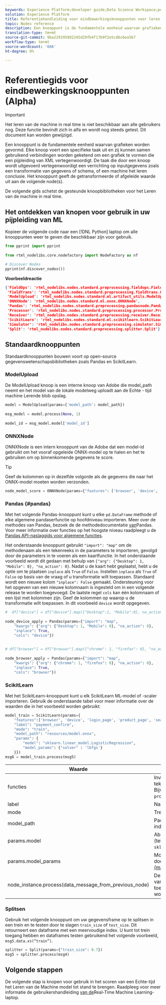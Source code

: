```yaml
---
keywords: Experience Platform;developer guide;Data Science Workspace;popular topics;Real-time Machine Learning;node reference;
solution: Experience Platform
title: Referentiehandleiding voor eindbewerkingsknooppunten voor leren van machines
topic: Nodes reference
description: Een knooppunt is de fundamentele eenheid waarvan grafieken worden gevormd. Elke knoop voert een specifieke taak uit en zij kunnen samen gebruikend verbindingen worden geketend om een grafiek te vormen die een pijpleiding van XML vertegenwoordigt. De taak die door een knoop wordt uitgevoerd vertegenwoordigt een verrichting op inputgegevens zoals een transformatie van gegevens of schema, of een machine het leren conclusie. Het knooppunt geeft de getransformeerde of afgeleide waarde uit aan de volgende node(s).
translation-type: tm+mt
source-git-commit: 9ba229195892245d29fb4f17b9f2e5cd6c6ea567
workflow-type: tm+mt
source-wordcount: '666'
ht-degree: 0%

---
```



# Referentiegids voor eindbewerkingsknooppunten (Alpha)

>[!IMPORTANT]
>
>Het leren van de machine in real time is niet beschikbaar aan alle gebruikers nog. Deze functie bevindt zich in alfa en wordt nog steeds getest. Dit document kan worden gewijzigd.

Een knooppunt is de fundamentele eenheid waarvan grafieken worden gevormd. Elke knoop voert een specifieke taak uit en zij kunnen samen gebruikend verbindingen worden geketend om een grafiek te vormen die een pijpleiding van XML vertegenwoordigt. De taak die door een knoop wordt uitgevoerd vertegenwoordigt een verrichting op inputgegevens zoals een transformatie van gegevens of schema, of een machine het leren conclusie. Het knooppunt geeft de getransformeerde of afgeleide waarde uit aan de volgende node(s).

De volgende gids schetst de gesteunde knoopbibliotheken voor het Leren van de machine in real time.

## Het ontdekken van knopen voor gebruik in uw pijpleiding van ML

Kopieer de volgende code naar een [!DNL Python] laptop om alle knooppunten weer te geven die beschikbaar zijn voor gebruik.

```python
from pprint import pprint
 
from rtml_nodelibs.core.nodefactory import NodeFactory as nf
```

```python
# Discover Nodes
pprint(nf.discover_nodes())
```

**Voorbeeldreactie**

```json
{'FieldOps': 'rtml_nodelibs.nodes.standard.preprocessing.fieldops.FieldOps',
 'FieldTrans': 'rtml_nodelibs.nodes.standard.preprocessing.fieldtrans.FieldTrans',
 'ModelUpload': 'rtml_nodelibs.nodes.standard.ml.artifact_utils.ModelUpload',
 'ONNXNode': 'rtml_nodelibs.nodes.standard.ml.onnx.ONNXNode',
 'Pandas': 'rtml_nodelibs.nodes.standard.preprocessing.pandasnode.Pandas',
 'Processor': 'rtml_nodelibs.nodes.standard.preprocessing.processor.Processor',
 'Receiver': 'rtml_nodelibs.nodes.standard.preprocessing.receiver.Receiver',
 'ScikitLearn': 'rtml_nodelibs.nodes.standard.ml.scikitlearn.ScikitLearn',
 'Simulator': 'rtml_nodelibs.nodes.standard.preprocessing.simulator.Simulator',
 'Split': 'rtml_nodelibs.nodes.standard.preprocessing.splitter.Split'}
```

## Standaardknooppunten

Standaardknooppunten bouwen voort op open-source gegevenswetenschapsbibliotheken zoals Pandas en ScikitLearn.

### ModelUpload

De ModelUpload knoop is een interne knoop van Adobe die model_path neemt en het model van de lokale modelweg uploadt aan de Echte - tijd machine Lerende blob opslag.

```python
model = ModelUpload(params={'model_path': model_path})
  
msg_model = model.process(None, 1)
  
model_id = msg_model.model['model_id']
```

### ONNXNode

ONNXNode is een intern knooppunt van de Adobe dat een model-id gebruikt om het vooraf opgeleide ONNX-model op te halen en het te gebruiken om op binnenkomende gegevens te score.

>[!TIP]
>
>Geef de kolommen op in dezelfde volgorde als de gegevens die naar het ONNX-model moeten worden verzonden.

```python
node_model_score = ONNXNode(params={"features": ['browser', 'device', 'login_page', 'product_page', 'search_page'], "model_id": model_id})
```

### Pandas {#pandas}

Met het volgende Pandas-knooppunt kunt u elke `pd.DataFrame` methode of elke algemene pandaserfunctie op hoofdniveau importeren. Meer over de methodes van Pandas, bezoek de de methodedocumentatie [van](https://pandas.pydata.org/pandas-docs/stable/reference/api/pandas.DataFrame.html)Pandas. Voor meer informatie over functies op het hoogste niveau raadpleegt u de [Pandas API-naslaggids voor algemene functies](https://pandas.pydata.org/pandas-docs/stable/reference/general_functions.html).

Het onderstaande knooppunt gebruikt `"import": "map"` om de methodenaam als een tekenreeks in de parameters te importeren, gevolgd door de parameters in te voeren als een kaartfunctie. In het onderstaande voorbeeld wordt dit gedaan met behulp van `{"arg": {"Desktop": 1, "Mobile": 0}, "na_action": 0}`. Nadat u de kaart hebt geplaatst, hebt u de optie om te plaatsen `inplace` als `True` of `False`. Instellen `inplace` als `True` of `False` op basis van de vraag of u transformatie wilt toepassen. Standaard wordt een nieuwe kolom `"inplace": False` gemaakt. Ondersteuning voor het opgeven van een nieuwe kolomnaam is ingesteld om in een volgende release te worden toegevoegd. De laatste regel `cols` kan één kolomnaam of een lijst met kolommen zijn. Geef de kolommen op waarop u de transformatie wilt toepassen. In dit voorbeeld `device` wordt opgegeven.

```python
#  df["device"] = df["device"].map({"Desktop":1, "Mobile":0}, na_action=0)
 
node_device_apply = Pandas(params={"import": "map",
    "kwargs": {"arg": {"Desktop": 1, "Mobile": 0}, "na_action": 0},
    "inplace": True,
    "cols": "device"})
 
 
# df["browser"] = df["browser"].map({"chrome": 1, "firefox": 0}, "na_action": 0})
 
node_browser_apply = Pandas(params={"import": "map",
    "kwargs": {"arg": {"chrome": 1, "firefox": 0}, "na_action": 0},
    "inplace": True,
    "cols": "browser"})
```

### ScikitLearn

Met het ScikitLearn-knooppunt kunt u elk ScikitLearn ML-model of -scaler importeren. Gebruik de onderstaande tabel voor meer informatie over de waarden die in het voorbeeld worden gebruikt:

```python
model_train = ScikitLearn(params={
    "features":['browser', 'device', 'login_page', 'product_page', 'search_page'],
    "label": "payment_confirm",
    "mode": "train",
    "model_path": "resources/model.onnx",
    "params": {
        "model": "sklearn.linear_model.LogisticRegression",
        "model_params": {"solver" : 'lbfgs'}
    }})
msg6 = model_train.process(msg5)
```

| Waarde | Beschrijving |
| --- | --- |
| functies | Invoerfuncties voor het model (lijst met tekenreeksen). <br> Bijvoorbeeld: `browser`, `device`, `login_page`, `product_page`, `search_page` |
| label | Naam van doelkolom (tekenreeks). |
| mode | Trein/test (tekenreeks). |
| model_path | Pad naar het model lokaal opslaan in onx-indeling. |
| params.model | Absoluut importpad naar het model (tekenreeks), bijvoorbeeld: `sklearn.linear_model.LogisticRegression`. |
| params.model_params | Modelhyperparameters raadpleegt u de documentatie over de [sklearn API (map/dict)](https://scikit-learn.org/stable/modules/generated/sklearn.linear_model.LogisticRegression.html) voor meer informatie. |
| node_instance.process(data_message_from_previous_node) | De methode `process()` neemt DataMsg van de vorige knoop en past transformatie toe. Dit hangt van de huidige knoop af die wordt gebruikt. |

### Splitsen

Gebruik het volgende knooppunt om uw gegevensframe op te splitsen in een trein en te testen door te slagen `train_size` of `test_size`. Dit retourneert een dataframe met een meervoudige index. U kunt tot trein toegang hebben en dataframes testen gebruikend het volgende voorbeeld, `msg5.data.xs(“train”)`.

```python
splitter = Split(params={"train_size": 0.7})
msg5 = splitter.process(msg4)
```

## Volgende stappen

De volgende stap is knopen voor gebruik in het scoren van een Echte-tijd het Leren van de Machine model tot stand te brengen. Raadpleeg voor meer informatie de gebruikershandleiding [van de](./rtml-authoring-notebook.md)Real-Time Machine Learning-laptop.
